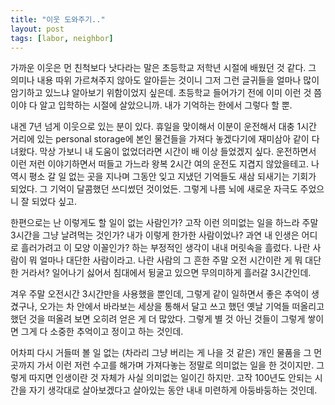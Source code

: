 ```yaml
---
title: "이웃 도와주기.."
layout: post
tags: [labor, neighbor]
---
```


가까운 이웃은 먼 친척보다 낫다라는 말은 초등학교 저학년 시절에 배웠던 것 같다. 그 의미나 내용 따위 가르쳐주지 않아도 알아듣는 것이니 그저 그런 글귀들을 얼마나 많이 암기하고 있느냐 알아보기 위함이었지 싶은데. 초등학교 들어가기 전에 이미 이런 것 쯤이야 다 알고 입학하는 시절에 살았으니까. 내가 기억하는 한에서 그렇다 할 뿐.

내겐 7년 넘게 이웃으로 있는 분이 있다. 휴일을 맞이해서 이분이 운전해서 대충 1시간 거리에 있는 personal storage에 본인 물건들을 가져다 놓겠다기에 재미삼아 같이 다녀왔다. 막상 가보니 내 도움이 없었더라면 시간이 배 이상 들었겠지 싶다. 운전하면서 이런 저런 이야기하면서 떠들고 가느라 왕복 2시간 여의 운전도 지겹지 않았을테고. 나 역시 평소 갈 일 없는 곳을 지나며 그동안 잊고 지냈던 기억들도 새삼 되새기는 기회가 되었다. 그 기억이 달콤했던 쓰디썼던 것이었든. 그렇게 나름 뇌에 새로운 자극도 주었으니 잘 되었다 싶고. 

한편으로는 난 이렇게도 할 일이 없는 사람인가? 고작 이런 의미없는 일을 하느라 주말 3시간을 그냥 날려먹는 것인가? 내가 이렇게 한가한 사람이었나? 과연 내 인생은 어디로 흘러가려고 이 모양 이꼴인가? 하는 부정적인 생각이 내내 머릿속을 흘렀다. 나란 사람이 뭐 얼마나 대단한 사람이라고. 나란 사람의 그 흔한 주말 오전 시간이란 게 뭐 대단한 거라서? 일어나기 싫어서 침대에서 뒹굴고 있으면 무의미하게 흘러갈 3시간인데.

겨우 주말 오전시간 3시간만을 사용했을 뿐인데, 그렇게 같이 일하면서 좋은 추억이 생겼구나, 오가는 차 안에서 바라보는 세상을 통해서 달고 쓰고 했던 옛날 기억들 떠올리고 했던 것을 떠올려 보면 오히려 얻은 게 더 많았다. 그렇게 별 것 아닌 것들이 그렇게 쌓이면 그게 다 소중한 추억이고 정이고 하는 것인데. 

어차피 다시 거들떠 볼 일 없는 (차라리 그냥 버리는 게 나을 것 같은) 개인 물품을 그 먼곳까지 가서 이런 저런 수고를 해가며 가져다놓는 정말로 의미없는 일을 한 것이지만. 그렇게 따지면 인생이란 것 자체가 사실 의미없는 일이긴 하지만. 고작 100년도 안되는 시간을 자기 생각대로 살아보겠다고 살아있는 동안 내내 미련하게 아둥바둥하는 것인데. 